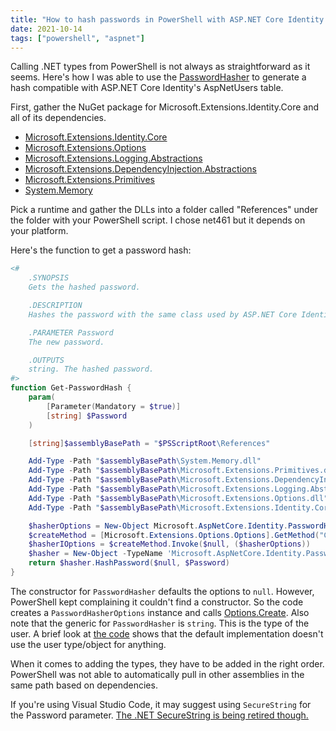 ```yaml
---
title: "How to hash passwords in PowerShell with ASP.NET Core Identity PasswordHasher"
date: 2021-10-14
tags: ["powershell", "aspnet"]
---
```


Calling .NET types from PowerShell is not always as straightforward as it
seems. Here's how I was able to use the
[PasswordHasher](https://docs.microsoft.com/dotnet/api/microsoft.aspnetcore.identity.passwordhasher-1)
to generate a hash compatible with ASP.NET Core Identity's AspNetUsers table.

<!--more-->

First, gather the NuGet package for Microsoft.Extensions.Identity.Core and all
of its dependencies.

- [Microsoft.Extensions.Identity.Core](https://www.nuget.org/packages/Microsoft.Extensions.Identity.Core)
- [Microsoft.Extensions.Options](https://www.nuget.org/packages/Microsoft.Extensions.Options)
- [Microsoft.Extensions.Logging.Abstractions](https://www.nuget.org/packages/Microsoft.Extensions.Logging.Abstractions)
- [Microsoft.Extensions.DependencyInjection.Abstractions](https://www.nuget.org/packages/Microsoft.Extensions.DependencyInjection.Abstractions)
- [Microsoft.Extensions.Primitives](https://www.nuget.org/packages/Microsoft.Extensions.Primitives)
- [System.Memory](https://www.nuget.org/packages/System.Memory)

Pick a runtime and gather the DLLs into a folder called "References" under the
folder with your PowerShell script. I chose net461 but it depends on your
platform.

Here's the function to get a password hash:

```powershell
<#
    .SYNOPSIS
    Gets the hashed password.

    .DESCRIPTION
    Hashes the password with the same class used by ASP.NET Core Identity.

    .PARAMETER Password
    The new password.

    .OUTPUTS
    string. The hashed password.
#>
function Get-PasswordHash {
    param(
        [Parameter(Mandatory = $true)]
        [string] $Password
    )

    [string]$assemblyBasePath = "$PSScriptRoot\References"

    Add-Type -Path "$assemblyBasePath\System.Memory.dll"
    Add-Type -Path "$assemblyBasePath\Microsoft.Extensions.Primitives.dll"
    Add-Type -Path "$assemblyBasePath\Microsoft.Extensions.DependencyInjection.Abstractions.dll"
    Add-Type -Path "$assemblyBasePath\Microsoft.Extensions.Logging.Abstractions.dll"
    Add-Type -Path "$assemblyBasePath\Microsoft.Extensions.Options.dll"
    Add-Type -Path "$assemblyBasePath\Microsoft.Extensions.Identity.Core.dll"

    $hasherOptions = New-Object Microsoft.AspNetCore.Identity.PasswordHasherOptions
    $createMethod = [Microsoft.Extensions.Options.Options].GetMethod("Create").MakeGenericMethod([Microsoft.AspNetCore.Identity.PasswordHasherOptions])
    $hasherIOptions = $createMethod.Invoke($null, ($hasherOptions)) 
    $hasher = New-Object -TypeName 'Microsoft.AspNetCore.Identity.PasswordHasher[System.String]' -ArgumentList ($hasherIOptions)
    return $hasher.HashPassword($null, $Password)
}
```

The constructor for `PasswordHasher` defaults the options to `null`. However,
PowerShell kept complaining it couldn't find a constructor. So the code creates
a `PasswordHasherOptions` instance and calls
[Options.Create](https://docs.microsoft.com/dotnet/api/microsoft.extensions.options.options.create).
Also note that the generic for `PasswordHasher` is `string`. This is the type
of the user. A brief look at
[the code](https://github.com/dotnet/aspnetcore/blob/main/src/Identity/Extensions.Core/src/PasswordHasher.cs)
shows that the default implementation doesn't use the user type/object for
anything.

When it comes to adding the types, they have to be added in the right order.
PowerShell was not able to automatically pull in other assemblies in the same
path based on dependencies.

If you're using Visual Studio Code, it may suggest using `SecureString` for the
Password parameter.
[The .NET SecureString is being retired though.](https://github.com/dotnet/platform-compat/blob/master/docs/DE0001.md)
